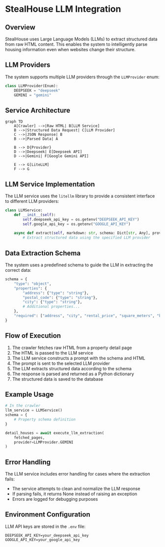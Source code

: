 # StealHouse LLM Integration

## Overview

StealHouse uses Large Language Models (LLMs) to extract structured data from raw HTML content. This enables the system to intelligently parse housing information even when websites change their structure.

## LLM Providers

The system supports multiple LLM providers through the `LLMProvider` enum:

```python
class LLMProvider(Enum):
    DEEPSEEK = "deepseek"
    GEMINI = "gemini"
```

## Service Architecture

```mermaid
graph TD
    A[Crawler] -->|Raw HTML| B[LLM Service]
    B -->|Structured Data Request| C[LLM Provider]
    C -->|JSON Response| B
    B -->|Parsed Data| A
    
    B --> D{Provider}
    D -->|Deepseek| E[Deepseek API]
    D -->|Gemini| F[Google Gemini API]
    
    E --> G[LiteLLM]
    F --> G
```

## LLM Service Implementation

The LLM service uses the `litellm` library to provide a consistent interface to different LLM providers:

```python
class LLMService:
    def __init__(self):
        self.deepseek_api_key = os.getenv("DEEPSEEK_API_KEY")
        self.google_api_key = os.getenv("GOOGLE_API_KEY")
        
    async def extract(self, markdown: str, schema: Dict[str, Any], provider: LLMProvider) -> Optional[Dict[str, Any]]:
        # Extract structured data using the specified LLM provider
```

## Data Extraction Schema

The system uses a predefined schema to guide the LLM in extracting the correct data:

```python
schema = {
    "type": "object",
    "properties": {
        "address": {"type": "string"},
        "postal_code": {"type": "string"},
        "city": {"type": "string"},
        # Additional properties...
    },
    "required": ["address", "city", "rental_price", "square_meters", "bedrooms"]
}
```

## Flow of Execution

1. The crawler fetches raw HTML from a property detail page
2. The HTML is passed to the LLM service
3. The LLM service constructs a prompt with the schema and HTML
4. The prompt is sent to the selected LLM provider
5. The LLM extracts structured data according to the schema
6. The response is parsed and returned as a Python dictionary
7. The structured data is saved to the database

## Example Usage

```python
# In the crawler
llm_service = LLMService()
schema = {
    # Property schema definition
}

detail_houses = await execute_llm_extraction(
    fetched_pages, 
    provider=LLMProvider.GEMINI
)
```

## Error Handling

The LLM service includes error handling for cases where the extraction fails:

- The service attempts to clean and normalize the LLM response
- If parsing fails, it returns None instead of raising an exception
- Errors are logged for debugging purposes

## Environment Configuration

LLM API keys are stored in the `.env` file:

```
DEEPSEEK_API_KEY=your_deepseek_api_key
GOOGLE_API_KEY=your_google_api_key
``` 